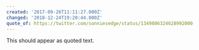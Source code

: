```yaml
---
created: '2017-09-26T11:11:27.000Z'
changed: '2018-12-24T19:20:44.000Z'
quote_of: https://twitter.com/sonniesedge/status/1349806324628992000
---
```


This should appear as quoted text.
